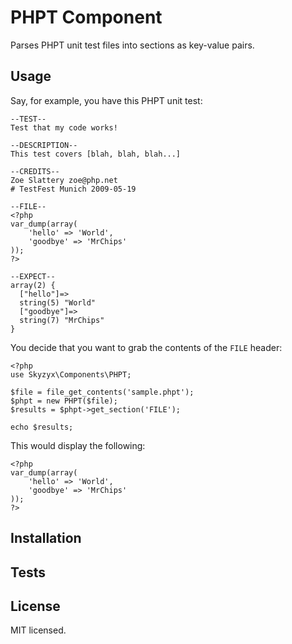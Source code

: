 # PHPT Component

Parses PHPT unit test files into sections as key-value pairs.


## Usage

Say, for example, you have this PHPT unit test:

	--TEST--
	Test that my code works!

	--DESCRIPTION--
	This test covers [blah, blah, blah...]

	--CREDITS--
	Zoe Slattery zoe@php.net
	# TestFest Munich 2009-05-19

	--FILE--
	<?php
	var_dump(array(
		'hello' => 'World',
		'goodbye' => 'MrChips'
	));
	?>

	--EXPECT--
	array(2) {
	  ["hello"]=>
	  string(5) "World"
	  ["goodbye"]=>
	  string(7) "MrChips"
	}

You decide that you want to grab the contents of the `FILE` header:

	<?php
	use Skyzyx\Components\PHPT;

	$file = file_get_contents('sample.phpt');
	$phpt = new PHPT($file);
	$results = $phpt->get_section('FILE');

	echo $results;

This would display the following:

	<?php
	var_dump(array(
		'hello' => 'World',
		'goodbye' => 'MrChips'
	));
	?>


## Installation

## Tests

## License
MIT licensed.
